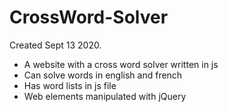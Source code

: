 # CrossWord-Solver
Created Sept 13 2020.

 - A website with a cross word solver written in js
 - Can solve words in english and french
 - Has word lists in js file
 - Web elements manipulated with jQuery
